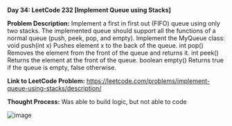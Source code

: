 **Day 34: LeetCode 232 [Implement Queue using Stacks]**

**Problem Description:**
Implement a first in first out (FIFO) queue using only two stacks. The implemented queue should support all the functions of a normal queue (push, peek, pop, and empty).
Implement the MyQueue class:
void push(int x) Pushes element x to the back of the queue.
int pop() Removes the element from the front of the queue and returns it.
int peek() Returns the element at the front of the queue.
boolean empty() Returns true if the queue is empty, false otherwise.

**Link to LeetCode Problem:**
https://leetcode.com/problems/implement-queue-using-stacks/description/

**Thought Process:**
Was able to build logic, but not able to code

![image](https://github.com/404reese/100DaysOfJava/assets/135740066/2c0b47a3-da84-4813-a4b8-1238e8165c6f)
